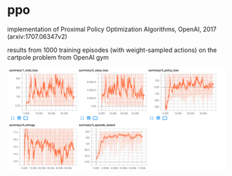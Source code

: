 # ppo

implementation of Proximal Policy Optimization Algorithms, OpenAI, 2017 (arxiv:1707.06347v2)

results from 1000 training episodes (with weight-sampled actions) on the cartpole problem from OpenAI gym

![alt text](ppo.png)

